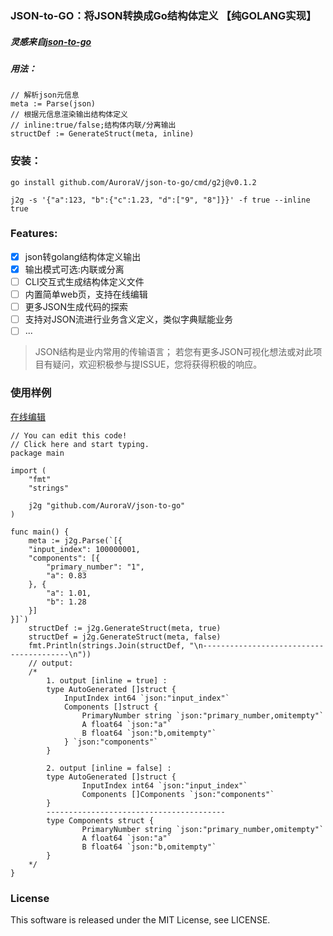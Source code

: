 ### JSON-to-GO：将JSON转换成Go结构体定义 【纯GOLANG实现】
##### 灵感来自[json-to-go](https://github.com/mholt/json-to-go)

##### 用法：
```golang
// 解析json元信息
meta := Parse(json)
// 根据元信息渲染输出结构体定义
// inline:true/false;结构体内联/分离输出
structDef := GenerateStruct(meta, inline)
```

### 安装：
```shell
go install github.com/AuroraV/json-to-go/cmd/g2j@v0.1.2

j2g -s '{"a":123, "b":{"c":1.23, "d":["9", "8"]}}' -f true --inline true 
```

### Features:
- [x] json转golang结构体定义输出
- [x] 输出模式可选:内联或分离
- [ ] CLI交互式生成结构体定义文件
- [ ] 内置简单web页，支持在线编辑
- [ ] 更多JSON生成代码的探索
- [ ] 支持对JSON流进行业务含义定义，类似字典赋能业务
- [ ] ...
> JSON结构是业内常用的传输语言； 若您有更多JSON可视化想法或对此项目有疑问，欢迎积极参与提ISSUE，您将获得积极的响应。

### 使用样例
[在线编辑](https://go.dev/play/p/C67JZortfSI)
```golang
// You can edit this code!
// Click here and start typing.
package main

import (
	"fmt"
	"strings"

	j2g "github.com/AuroraV/json-to-go"
)

func main() {
	meta := j2g.Parse(`[{
	"input_index": 100000001,
	"components": [{
		"primary_number": "1",
		"a": 0.83
	}, {
		"a": 1.01,
		"b": 1.28
	}]
}]`)
	structDef := j2g.GenerateStruct(meta, true)
	structDef = j2g.GenerateStruct(meta, false)
	fmt.Println(strings.Join(structDef, "\n----------------------------------------\n"))
	// output:
	/*
		1. output [inline = true] :
		type AutoGenerated []struct {
			InputIndex int64 `json:"input_index"`
			Components []struct {
				PrimaryNumber string `json:"primary_number,omitempty"`
				A float64 `json:"a"`
				B float64 `json:"b,omitempty"`
			} `json:"components"`
		}

		2. output [inline = false] :
		type AutoGenerated []struct {
				InputIndex int64 `json:"input_index"`
				Components []Components `json:"components"`
		}
		----------------------------------------
		type Components struct {
				PrimaryNumber string `json:"primary_number,omitempty"`
				A float64 `json:"a"`
				B float64 `json:"b,omitempty"`
		}
	*/
}
```

### License
This software is released under the MIT License, see LICENSE.
